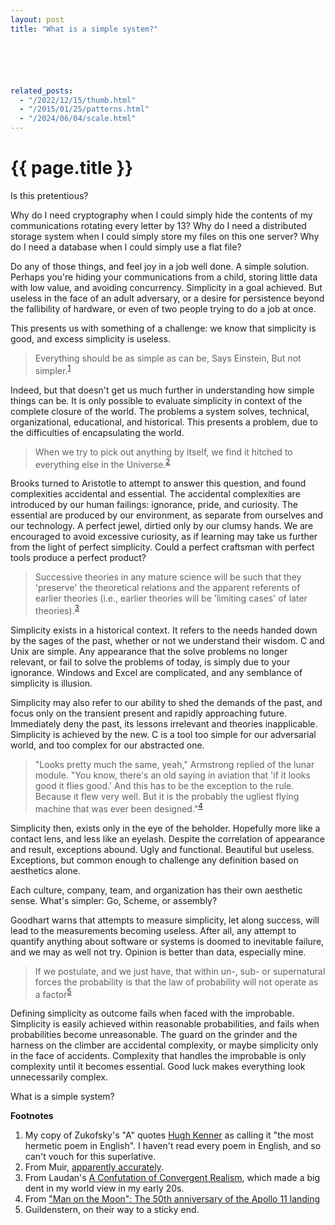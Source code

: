 ```yaml
---
layout: post
title: "What is a simple system?"






related_posts:
  - "/2022/12/15/thumb.html"
  - "/2015/01/25/patterns.html"
  - "/2024/06/04/scale.html"
---
```

{{ page.title }}
================

<p class="meta">Is this pretentious?</p>

Why do I need cryptography when I could simply hide the contents of my communications rotating every letter by 13? Why do I need a distributed storage system when I could simply store my files on this one server? Why do I need a database when I could simply use a flat file?

Do any of those things, and feel joy in a job well done. A simple solution. Perhaps you're hiding your communications from a child, storing little data with low value, and avoiding concurrency. Simplicity in a goal achieved. But useless in the face of an adult adversary, or a desire for persistence beyond the fallibility of hardware, or even of two people trying to do a job at once.

This presents us with something of a challenge: we know that simplicity is good, and excess simplicity is useless.

> Everything should be as simple as can be,
> Says Einstein,
> But not simpler.<sup>[1](#foot1)</sup>

Indeed, but that doesn't get us much further in understanding how simple things can be. It is only possible to evaluate simplicity in context of the complete closure of the world. The problems a system solves, technical, organizational, educational, and historical. This presents a problem, due to the difficulties of encapsulating the world. 

> When we try to pick out anything by itself, we find it hitched to everything else in the Universe.<sup>[2](#foot2)</sup>

Brooks turned to Aristotle to attempt to answer this question, and found complexities accidental and essential. The accidental complexities are introduced by our human failings: ignorance, pride, and curiosity. The essential are produced by our environment, as separate from ourselves and our technology. A perfect jewel, dirtied only by our clumsy hands. We are encouraged to avoid excessive curiosity, as if learning may take us further from the light of perfect simplicity. Could a perfect craftsman with perfect tools produce a perfect product?

> Successive theories in any mature science will be such that they 'preserve' the theoretical relations and the apparent referents of earlier theories (i.e., earlier theories will be 'limiting cases' of later theories).<sup>[3](#foot3)</sup>

Simplicity exists in a historical context. It refers to the needs handed down by the sages of the past, whether or not we understand their wisdom. C and Unix are simple. Any appearance that the solve problems no longer relevant, or fail to solve the problems of today, is simply due to your ignorance. Windows and Excel are complicated, and any semblance of simplicity is illusion.

Simplicity may also refer to our ability to shed the demands of the past, and focus only on the transient present and rapidly approaching future. Immediately deny the past, its lessons irrelevant and theories inapplicable. Simplicity is achieved by the new. C is a tool too simple for our adversarial world, and too complex for our abstracted one.

> "Looks pretty much the same, yeah," Armstrong replied of the lunar module. "You know, there's an old saying in aviation that 'if it looks good it flies good.' And this has to be the exception to the rule. Because it flew very well. But it is the probably the ugliest flying machine that was ever been designed."<sup>[4](#foot4)</sup>

Simplicity then, exists only in the eye of the beholder. Hopefully more like a contact lens, and less like an eyelash. Despite the correlation of appearance and result, exceptions abound. Ugly and functional. Beautiful but useless. Exceptions, but common enough to challenge any definition based on aesthetics alone.

Each culture, company, team, and organization has their own aesthetic sense. What's simpler: Go, Scheme, or assembly?

Goodhart warns that attempts to measure simplicity, let along success, will lead to the measurements becoming useless. After all, any attempt to quantify anything about software or systems is doomed to inevitable failure, and we may as well not try. Opinion is better than data, especially mine.

> If we postulate, and we just have, that within un-, sub- or supernatural forces the probability is that the law of probability will not operate as a factor<sup>[5](#foot5)</sup>

Defining simplicity as outcome fails when faced with the improbable. Simplicity is easily achieved within reasonable probabilities, and fails when probabilities become unreasonable. The guard on the grinder and the harness on the climber are accidental complexity, or maybe simplicity only in the face of accidents. Complexity that handles the improbable is only complexity until it becomes essential. Good luck makes everything look unnecessarily complex.

What is a simple system?

 **Footnotes**

 1. <a name="foot1"></a> My copy of Zukofsky's "A" quotes [Hugh Kenner](https://en.wikipedia.org/wiki/Hugh_Kenner) as calling it "the most hermetic poem in English". I haven't read every poem in English, and so can't vouch for this superlative.
 2. <a name="foot2"></a> From Muir, [apparently accurately](https://vault.sierraclub.org/john_muir_exhibit/writings/misquotes.aspx#1).
 3. <a name="foot3"></a> From Laudan's [A Confutation of Convergent Realism](https://philosophy.hku.hk/courses/dm/phil2130/AConfutationOfConvergentRealism2_Laudan.pdf), which made a big dent in my world view in my early 20s.
 4. <a name="foot4"></a> From ["Man on the Moon": The 50th anniversary of the Apollo 11 landing](https://www.cbsnews.com/news/man-on-the-moon-50th-anniversary-of-the-apollo-11-landing-cbs-news-special/)
 5. <a name="foot5"></a> Guildenstern, on their way to a sticky end.